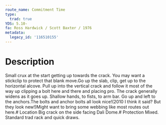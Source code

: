 ```yaml
---
route_name: Commitment Time
type:
  trad: true
YDS: 5.10-
fa: Ross Hardwick / Scott Baxter / 1976
metadata:
  legacy_id: '116510155'
---
```

# Description
Small crux at the start getting up towards the crack. You may want a stickclip to protect that blank move.Go up the slab, clip, get up to the horizontal alcove. Pull up into the vertical crack and follow it most of the way up clipping a bolt here and there and placing pro. The crack generally widens as it goes up. Shallow hands, to fists, to arm bar. Go up and left to the anchors.The bolts and anchor bolts all look nice!(2010 I think it said? But they look new!)Might want to bring some webbing like most routes out here.# Location
Big crack on the side facing Dali Dome.# Protection
Mixed. Standard trad rack and quick draws.